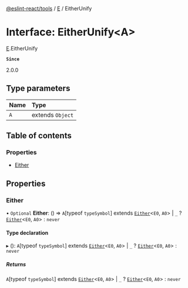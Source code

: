 [@eslint-react/tools](../README.md) / [E](../modules/E.md) / EitherUnify

# Interface: EitherUnify\<A\>

[E](../modules/E.md).EitherUnify

**`Since`**

2.0.0

## Type parameters

| Name | Type             |
| :--- | :--------------- |
| `A`  | extends `Object` |

## Table of contents

### Properties

- [Either](E.EitherUnify.md#either)

## Properties

### Either

• `Optional` **Either**: () => `A`[typeof `typeSymbol`] extends [`Either`](../modules/E.md#either)\<`E0`, `A0`\> \| `_` ? [`Either`](../modules/E.md#either)\<`E0`, `A0`\> : `never`

#### Type declaration

▸ (): `A`[typeof `typeSymbol`] extends [`Either`](../modules/E.md#either)\<`E0`, `A0`\> \| `_` ? [`Either`](../modules/E.md#either)\<`E0`, `A0`\> : `never`

##### Returns

`A`[typeof `typeSymbol`] extends [`Either`](../modules/E.md#either)\<`E0`, `A0`\> \| `_` ? [`Either`](../modules/E.md#either)\<`E0`, `A0`\> : `never`
